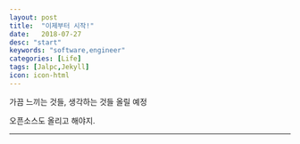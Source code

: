 ```yaml
---
layout: post
title:  "이제부터 시작!"
date:   2018-07-27
desc: "start"
keywords: "software,engineer"
categories: [Life]
tags: [Jalpc,Jekyll]
icon: icon-html
---
```


가끔 느끼는 것들, 생각하는 것들 올릴 예정

오픈소스도 올리고 해야지.

---
